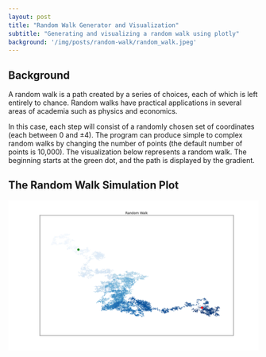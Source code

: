 ```yaml
---
layout: post
title: "Random Walk Generator and Visualization"
subtitle: "Generating and visualizing a random walk using plotly"
background: '/img/posts/random-walk/random_walk.jpeg'
---
```


## Background
A random walk is a path created by a series of choices, each of which is left entirely to chance. Random walks have practical applications in several areas of academia such as physics and economics. 

In this case, each step will consist of a randomly chosen set of coordinates (each between 0 and ±4). The program can produce simple to complex random walks by changing the number of points (the default number of points is 10,000). 
The visualization below represents a random walk. The beginning starts at the green dot, and the path is displayed by the gradient.

## The Random Walk Simulation Plot
![RW](/img/posts/random-walk/rwFigure_1.png)
